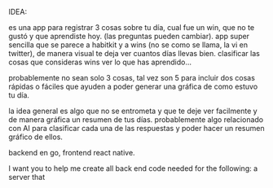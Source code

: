 IDEA:

es una app para registrar 3 cosas sobre tu día, cual fue un win, que no te gustó y que aprendiste hoy. (las preguntas pueden cambiar).
app super sencilla que se parece a habitkit y a wins (no se como se llama, la vi en twitter), de manera visual te deja ver cuantos días llevas bien.
clasificar las cosas que consideras wins
ver lo que has aprendido...

probablemente no sean solo 3 cosas, tal vez son 5 para incluir dos cosas rápidas o fáciles que ayuden a poder generar una gráfica de como estuvo tu día.

la idea general es algo que no se entrometa y que te deje ver facilmente y de manera gráfica un resumen de tus días.
probablemente algo relacionado con AI para clasificar cada una de las respuestas y poder hacer un resumen gráfico de ellos.

backend en go, frontend react native.



I want you to help me create all back end code needed for the following:
a server that 
